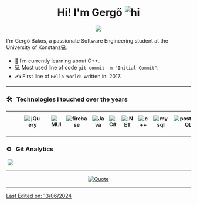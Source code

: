 <h1 align="center"> Hi! I'm Gergő <img src="https://user-images.githubusercontent.com/1303154/88677602-1635ba80-d120-11ea-84d8-d263ba5fc3c0.gif" width="28px" alt="hi"></h1>
<p align="center">
 <img src="https://readme-typing-svg.herokuapp.com/?lines=Welcome+to+my+GitHub+Profile!&center=true&width=360&height=30">
</p>
I'm Gergő Bakos, a passionate Software Engineering student at the University of Konstanz💻.

- :seedling: I’m currently learning about C++.
- :computer: Most used line of code `git commit -m "Initial Commit"`.
- ✍ First line of `Hello World!` written in: 2017.
<hr>

### 🛠 &nbsp; Technologies I touched over the years

| <img src="https://raw.githubusercontent.com/devicons/devicon/master/icons/html5/html5-original-wordmark.svg" alt="html5" width="40"> | <img src="https://raw.githubusercontent.com/devicons/devicon/master/icons/css3/css3-original-wordmark.svg" alt="css3" width="45" height="45"/> | <img src="https://raw.githubusercontent.com/devicons/devicon/master/icons/javascript/javascript-original.svg" alt="JavaScript" width="40"> | <img src="https://avatars.githubusercontent.com/u/70142?s=200&v=4" alt="jQuery" width="40">  | <img src="https://raw.githubusercontent.com/devicons/devicon/master/icons/react/react-original-wordmark.svg" alt="React" width=40> | <img src="https://seeklogo.com/images/M/mui-logo-56F171E991-seeklogo.com.png" alt="MUI" width="40"> | <img src="https://www.vectorlogo.zone/logos/firebase/firebase-icon.svg" alt="firebase" width="40"> | <img src="https://www.vectorlogo.zone/logos/java/java-vertical.svg" alt="Java" width="40"> | <img src="https://cdn.worldvectorlogo.com/logos/c--4.svg" alt="C#" width="40"> | <img src="https://upload.wikimedia.org/wikipedia/commons/7/7d/Microsoft_.NET_logo.svg" alt=".NET" width="40">  | <img src="https://raw.githubusercontent.com/coderjojo/coderjojo/master/img/cpp.png" alt="c++" width="40"> | <img src="https://www.vectorlogo.zone/logos/mysql/mysql-ar21.svg" alt="mysql" width="40"> | <img src="https://wiki.postgresql.org/images/9/9a/PostgreSQL_logo.3colors.540x557.png" alt="postgreSQL" width="40"> | <img src="https://www.vectorlogo.zone/logos/visualstudio_code/visualstudio_code-icon.svg" alt="VSCode" width="40"> 
|:-:|:-:|:-:|:-:|:-:|:-:|:-:|:-:|:-:|:-:|:-:|:-:|:-:|:-:|
<hr>

### ⚙️ &nbsp; Git Analytics
 
<p>&nbsp;<img align="center" src="https://github-readme-stats.vercel.app/api/top-langs/?username=Law1212&theme=dark&layout=compact" width="410" /></p>

------

<p align = "center">
	<a href="https://github.com/piyushsuthar/github-readme-quotes"> <img alt = "Quote" src="https://quotes-github-readme.vercel.app/api?type=horizontal&theme=tokyonight&animation=grow_out_in&quoteCategory=programming">
</p>

------

Last Edited on: 13/06/2024
